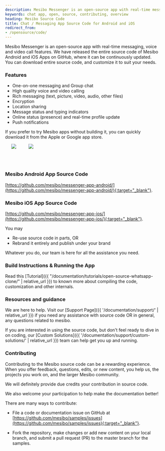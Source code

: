 ```yaml
---
description: Mesibo Messenger is an open-source app with real-time messaging, voice and video call features. 
keywords: chat app, open, source, contributing, overview
heading: Mesibo Source Code
title: Chat / Messaging App Source Code for Android and iOS 
redirect_from:
- /opensource/code/
---
```

Mesibo Messenger is an open-source app with real-time messaging, voice and video call features. We have released the entire source code of Mesibo Android and iOS Apps on GitHub, where it can be continuously updated. You can download entire source code, and customize it to suit your needs. 

### Features
- One-on-one messaging and Group chat
- High quality voice and video calling
- Rich messaging (text, picture, video, audio, other files)
- Encryption
- Location sharing
- Message status and typing indicators
- Online status (presence) and real-time profile update
- Push notifications

If you prefer to try Mesibo apps without building it, you can quickly download it from the Apple or Google app store. 

<a href="https://apps.apple.com/us/app/mesibo-realtime-messaging-voice-video/id1222921751" target="_blank"><img src="{{ '/images/iphone-app.png' | relative_url }}" align="left" hspace="20"/></a>
<a href="https://play.google.com/store/apps/details?id=com.mesibo.mesiboapplication" target="_blank"><img src="{{ '/images/android-app.png' | relative_url }}" align="left" hspace="20"/></a>
<br/><br/>
<p>
&nbsp;
</p>

### Mesibo Android App Source Code
[https://github.com/mesibo/messenger-app-android/](https://github.com/mesibo/messenger-app-android/){:target="_blank"}.

### Mesibo iOS App Source Code

[https://github.com/mesibo/messenger-app-ios/](https://github.com/mesibo/messenger-app-ios/){:target="_blank"}.

You may
- Re-use source code in parts, OR 
- Rebrand it entirely and publish under your brand 

Whatever you do, our team is here for all the assistance you need.

### Build Instructions & Running the App
Read this [Tutorial]({{ "/documentation/tutorials/open-source-whatsapp-clone/" | relative_url }}) to known more about compiling the code, customization and other internals.

### Resources and guidance
We are here to help. Visit our [Support Page]({{ '/documentation/support/' | relative_url }}) if 
you need any assistance with source code OR in general, any questions related to mesibo.

If you are interested in using the source code, but don't feel ready to dive in on 
coding, our [Custom Solutions]({{ '/documentation/support/custom-solutions/' | relative_url }}) team can help get you up and running.

### Contributing
Contributing to the Mesibo source code can be a rewarding experience. When you
offer feedback, questions, edits, or new content, you help us, the projects you
work on, and the larger Mesibo community. 

We will definitely provide due credits your contribution in source code. 

We also welcome your participation to help make the documentation better!

There are many ways to contribute:

- File a code or documentation issue on GitHub at
[https://github.com/mesibo/samples/issues](https://github.com/mesibo/samples/issues){:target="_blank"}.

- Fork the repository, make changes or add new content on your local
branch, and submit a pull request (PR) to the master branch for the samples.


